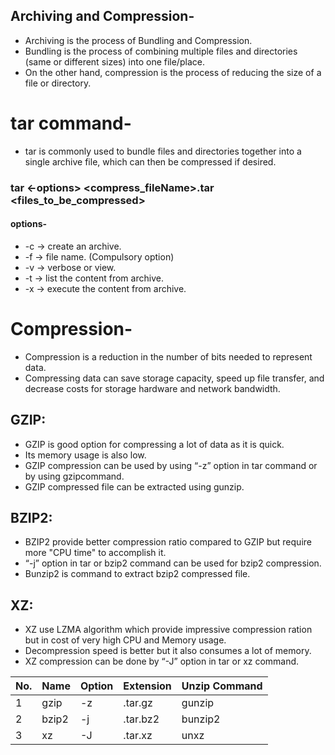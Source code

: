 ## Archiving and Compression-
- Archiving is the process of Bundling and Compression.
- Bundling is the process of combining multiple files and directories (same or different sizes) into one file/place.
- On the other hand, compression is the process of reducing the size of a file or directory.

# tar command-
 - tar is commonly used to bundle files and directories together into a single archive file, which can then be compressed if desired.
### tar <-options> <compress_fileName>.tar <files_to_be_compressed>
#### options-
- -c -> create an archive.
- -f -> file name. (Compulsory option)
- -v -> verbose or view.
- -t -> list the content from archive.
- -x -> execute the content from archive.

# Compression-
- Compression is a reduction in the number of bits needed to represent data.
- Compressing data can save storage capacity, speed up file transfer, and decrease costs for storage hardware and network bandwidth.

## GZIP: 
- GZIP is good option for compressing a lot of data as it is quick.
- Its memory usage is also low.
- GZIP compression can be used by using “-z” option in tar command or by using gzipcommand.
- GZIP compressed file can be extracted using gunzip.
## BZIP2:
- BZIP2 provide better compression ratio compared to GZIP but require more "CPU time" to accomplish it.
- “-j” option in tar or bzip2 command can be used for bzip2 compression.
- Bunzip2 is command to extract bzip2 compressed file.
## XZ:
- XZ use LZMA algorithm which provide impressive compression ration but in cost of very high CPU and Memory usage.
- Decompression speed is better but it also consumes a lot of memory.
- XZ compression can be done by “-J” option in tar or xz command.

| No. | Name   | Option | Extension      | Unzip Command |
|-----|--------|--------|----------------|---------------|
| 1   | gzip   | -z     | .tar.gz        | gunzip        |
| 2   | bzip2  | -j     | .tar.bz2       | bunzip2       |
| 3   | xz     | -J     | .tar.xz        | unxz          |











